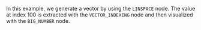 <!--Add SEO here-->

In this example, we generate a vector by using the `LINSPACE` node. The value at index 100 is extracted with the `VECTOR_INDEXING` node and then visualized with the `BIG_NUMBER` node.